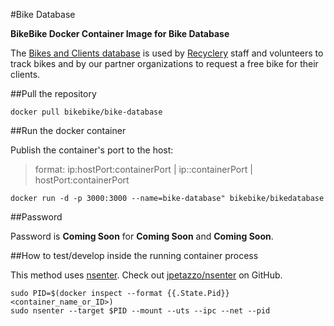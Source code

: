 #Bike Database

**BikeBike Docker Container Image for Bike Database**

The [Bikes and Clients database](https://github.com/Loos/bike-database) is used by [Recyclery](http://therecyclery.org/) staff and volunteers to track bikes and by our partner organizations to request a free bike for their clients.

##Pull the repository

```
docker pull bikebike/bike-database
```


##Run the docker container

Publish the container's port to the host:

>format: ip:hostPort:containerPort | ip::containerPort | hostPort:containerPort


```
docker run -d -p 3000:3000 --name=bike-database" bikebike/bikedatabase
```

##Password

Password is **Coming Soon** for **Coming Soon** and **Coming Soon**.


##How to test/develop inside the running container process 

This method uses [nsenter](http://jpetazzo.github.io/2014/06/23/docker-ssh-considered-evil/).  Check out [jpetazzo/nsenter](https://github.com/jpetazzo/nsenter) on GitHub. 

```
sudo PID=$(docker inspect --format {{.State.Pid}} <container_name_or_ID>)
sudo nsenter --target $PID --mount --uts --ipc --net --pid

